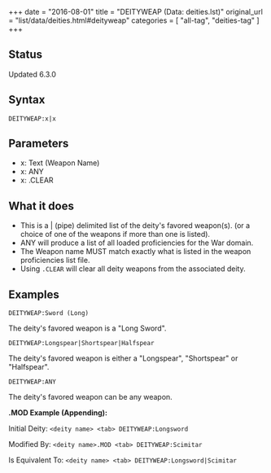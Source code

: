 +++
date = "2016-08-01"
title = "DEITYWEAP (Data: deities.lst)"
original_url = "list/data/deities.html#deityweap"
categories = [ "all-tag", "deities-tag" ]
+++

## Status

Updated 6.3.0

## Syntax

`DEITYWEAP:x|x`

## Parameters

-   x: Text (Weapon Name)
-   x: ANY
-   x: .CLEAR



What it does
------------

-   This is a | (pipe) delimited list of the deity's favored weapon(s).
    (or a choice of one of the weapons if more than one is listed).
-   ANY will produce a list of all loaded proficiencies for the
    War domain.
-   The Weapon name MUST match exactly what is listed in the weapon
    proficiencies list file.
-   Using `.CLEAR` will clear all deity weapons from the
    associated deity.

Examples
--------

`DEITYWEAP:Sword (Long)`

The deity's favored weapon is a "Long Sword".

`DEITYWEAP:Longspear|Shortspear|Halfspear`

The deity's favored weapon is either a "Longspear", "Shortspear" or
"Halfspear".

`DEITYWEAP:ANY`

The deity's favored weapon can be any weapon.

**.MOD Example (Appending):**

Initial Deity: `<deity name> <tab> DEITYWEAP:Longsword`

Modified By: `<deity name>.MOD <tab> DEITYWEAP:Scimitar`

Is Equivalent To: `<deity name> <tab> DEITYWEAP:Longsword|Scimitar`

